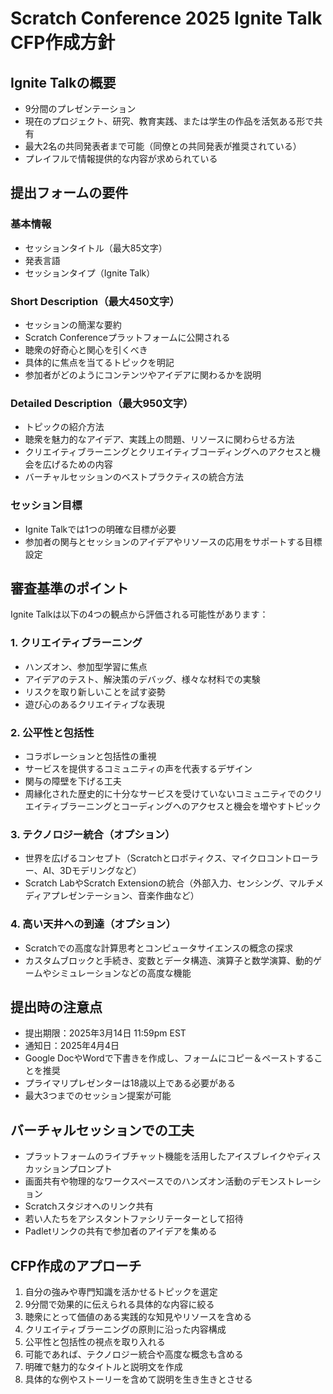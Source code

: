 # Scratch Conference 2025 Ignite Talk CFP作成方針

## Ignite Talkの概要
- 9分間のプレゼンテーション
- 現在のプロジェクト、研究、教育実践、または学生の作品を活気ある形で共有
- 最大2名の共同発表者まで可能（同僚との共同発表が推奨されている）
- プレイフルで情報提供的な内容が求められている

## 提出フォームの要件

### 基本情報
- セッションタイトル（最大85文字）
- 発表言語
- セッションタイプ（Ignite Talk）

### Short Description（最大450文字）
- セッションの簡潔な要約
- Scratch Conferenceプラットフォームに公開される
- 聴衆の好奇心と関心を引くべき
- 具体的に焦点を当てるトピックを明記
- 参加者がどのようにコンテンツやアイデアに関わるかを説明

### Detailed Description（最大950文字）
- トピックの紹介方法
- 聴衆を魅力的なアイデア、実践上の問題、リソースに関わらせる方法
- クリエイティブラーニングとクリエイティブコーディングへのアクセスと機会を広げるための内容
- バーチャルセッションのベストプラクティスの統合方法

### セッション目標
- Ignite Talkでは1つの明確な目標が必要
- 参加者の関与とセッションのアイデアやリソースの応用をサポートする目標設定

## 審査基準のポイント

Ignite Talkは以下の4つの観点から評価される可能性があります：

### 1. クリエイティブラーニング
- ハンズオン、参加型学習に焦点
- アイデアのテスト、解決策のデバッグ、様々な材料での実験
- リスクを取り新しいことを試す姿勢
- 遊び心のあるクリエイティブな表現

### 2. 公平性と包括性
- コラボレーションと包括性の重視
- サービスを提供するコミュニティの声を代表するデザイン
- 関与の障壁を下げる工夫
- 周縁化された歴史的に十分なサービスを受けていないコミュニティでのクリエイティブラーニングとコーディングへのアクセスと機会を増やすトピック

### 3. テクノロジー統合（オプション）
- 世界を広げるコンセプト（Scratchとロボティクス、マイクロコントローラー、AI、3Dモデリングなど）
- Scratch LabやScratch Extensionの統合（外部入力、センシング、マルチメディアプレゼンテーション、音楽作曲など）

### 4. 高い天井への到達（オプション）
- Scratchでの高度な計算思考とコンピュータサイエンスの概念の探求
- カスタムブロックと手続き、変数とデータ構造、演算子と数学演算、動的ゲームやシミュレーションなどの高度な機能

## 提出時の注意点
- 提出期限：2025年3月14日 11:59pm EST
- 通知日：2025年4月4日
- Google DocやWordで下書きを作成し、フォームにコピー＆ペーストすることを推奨
- プライマリプレゼンターは18歳以上である必要がある
- 最大3つまでのセッション提案が可能

## バーチャルセッションでの工夫
- プラットフォームのライブチャット機能を活用したアイスブレイクやディスカッションプロンプト
- 画面共有や物理的なワークスペースでのハンズオン活動のデモンストレーション
- Scratchスタジオへのリンク共有
- 若い人たちをアシスタントファシリテーターとして招待
- Padletリンクの共有で参加者のアイデアを集める

## CFP作成のアプローチ
1. 自分の強みや専門知識を活かせるトピックを選定
2. 9分間で効果的に伝えられる具体的な内容に絞る
3. 聴衆にとって価値のある実践的な知見やリソースを含める
4. クリエイティブラーニングの原則に沿った内容構成
5. 公平性と包括性の視点を取り入れる
6. 可能であれば、テクノロジー統合や高度な概念も含める
7. 明確で魅力的なタイトルと説明文を作成
8. 具体的な例やストーリーを含めて説明を生き生きとさせる
